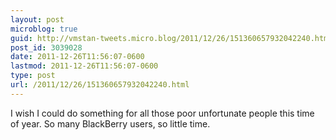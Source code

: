 ```yaml
---
layout: post
microblog: true
guid: http://vmstan-tweets.micro.blog/2011/12/26/151360657932042240.html
post_id: 3039028
date: 2011-12-26T11:56:07-0600
lastmod: 2011-12-26T11:56:07-0600
type: post
url: /2011/12/26/151360657932042240.html
---
```

I wish I could do something for all those poor unfortunate people this time of year. So many BlackBerry users, so little time.
